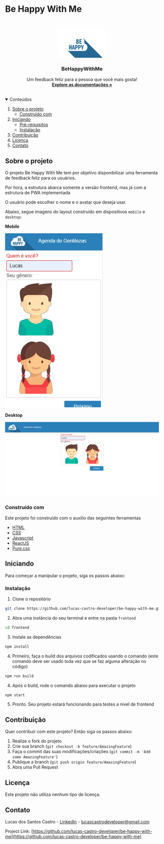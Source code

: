 # Be Happy With Me

<br />
<p align="center">
  <a href="https://github.com/lucas-castro-developer/be-happy-with-me">
    <img src="images/logo.png">
  </a>

  <h3 align="center">BeHappyWithMe</h3>

  <p align="center">
    Um feedback feliz para a pessoa que você mais gosta!
    <br />
    <a href="https://github.com/lucas-castro-developer/be-happy-with-me"><strong>Explore as documentações »</strong></a>
    <br />
    <br />
  </p>
</p>

<details open="open">
  <summary>Conteúdos</summary>
  <ol>
    <li>
      <a href="#sobre-o-projeto">Sobre o projeto</a>
      <ul>
        <li><a href="#construído-com">Construído com</a></li>
      </ul>
    </li>
    <li>
      <a href="#iniciando">Iniciando</a>
      <ul>
        <li><a href="#pré-requisitos">Pré-requisitos</a></li>
        <li><a href="#instalação">Instalação</a></li>
      </ul>
    </li>
    <li><a href="#Contribuição">Contribuição</a></li>
    <li><a href="#Licença">Licença</a></li>
    <li><a href="#Contato">Contato</a></li>
  </ol>
</details>

## Sobre o projeto

O projeto Be Happy With Me tem por objetivo disponibilizar uma ferramenta de feedback feliz para os usuários.

Por hora, a estrutura abarca somente a versão frontend, mas já com a estrutura de PWA implementada

O usuário pode escolher o nome e o avatar que deseja usar.

Abaixo, segue imagens do layout construído em dispositivos  `mobile` e `desktop`:

**Mobile**

<img src="images/be-happy-with-me-mob.PNG">

**Desktop**

<img src="images/be-happy-with-me-desk.PNG">

### Construído com

Este projeto foi construído com o auxílio das seguintes ferramentas
* [HTML](https://developer.mozilla.org/pt-BR/docs/Web/HTML)
* [CSS](https://developer.mozilla.org/pt-BR/docs/Web/CSS)
* [Javascript](https://developer.mozilla.org/pt-BR/docs/Web/JavaScript)
* [ReactJS](https://pt-br.reactjs.org/)
* [Pure.css](https://purecss.io/)

<!-- GETTING STARTED -->
## Iniciando

Para começar a manipular o projeto, siga os passos abaixo:

### Instalação

1. Clone o repositório
 ```sh
 git clone https://github.com/lucas-castro-developer/be-happy-with-me.git
 ```

2. Abra uma instância do seu terminal e entre na pasta `frontend`
 ```sh
 cd frontend
 ```

3. Instale as dependências
 ```sh
 npm install
 ```

4. Primeiro, faça o build dos arquivos codificados usando o comando (este comando deve ser usado toda vez que se faz alguma alteração no código)
 ```sh
 npm run build
 ```
 
4. Após o build, rode o comando abaixo para executar o projeto
 ```sh
 npm start
 ```

5. Pronto. Seu projeto estará funcionando para testes a nível de frontend

## Contribuição

Quer contribuir com este projeto? Então siga os passos abaixo:

1. Realize o fork do projeto
2. Crie sua branch (`git checkout -b feature/AmazingFeature`)
3. Faça o commit das suas modificações/criações (`git commit -m 'Add some AmazingFeature'`)
4. Publique a branch (`git push origin feature/AmazingFeature`)
5. Abra uma Pull Request

## Licença

Este projeto não utiliza nenhum tipo de licença.

## Contato

Lucas dos Santos Castro - [LinkedIn](https://www.linkedin.com/in/lucas-castro-5762a6125/) - lucascastrodeveloper@gmail.com

Project Link: [https://github.com/lucas-castro-developer/be-happy-with-me](https://github.com/lucas-castro-developer/be-happy-with-me)
